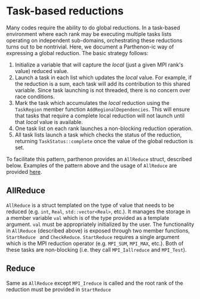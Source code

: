 # Task-based reductions

Many codes require the ability to do global reductions.  In a task-based environment where each rank may be executing multiple tasks lists operating on independent sub-domains, orchestrating these reductions turns out to be nontrivial.  Here, we document a Parthenon-ic way of expressing a global reduction.  The basic strategy follows:

1. Initialize a variable that will capture the *local* (just a given MPI rank's value) reduced value.
2. Launch a task in each list which updates the *local* value.  For example, if the reduction is a sum, each task will add its contribution to this shared variable.  Since task launching is not threaded, there is no concern over race conditions.
3. Mark the task which accumulates the *local* reduction using the `TaskRegion` member function `AddRegionalDependencies`.  This will ensure that tasks that require a complete local reduction will not launch until that *local* value is available.
4. One task list on each rank launches a non-blocking reduction operation.
5. All task lists launch a task which checks the status of the reduction, returning `TaskStatus::complete` once the value of the global reduction is set.

To facilitate this pattern, parthenon provides an `AllReduce` struct, described below.  Examples of the pattern above and the usage of `AllReduce` are provided [here](../example/poisson/poisson_driver.cpp).

## AllReduce

`AllReduce` is a struct templated on the type of value that needs to be reduced (e.g. `int`, `Real`, `std::vector<Real>`, etc.).  It manages the storage in a member variable `val` which is of the type provided as a template argument.  `val` must be appropriately initialized by the user.  The functionality in `AllReduce` (described above) is exposed through two member functions, `StartReduce ` and `CheckReduce`.  `StartReduce` requires a single argument which is the MPI reduction operator (e.g. `MPI_SUM`, `MPI_MAX`, etc.).  Both of these tasks are non-blocking (i.e. they call `MPI_Iallreduce` and `MPI_Test`).

## Reduce

Same as `AllReduce` except `MPI_Ireduce` is called and the root rank of the reduction must be provided in `StartReduce`
